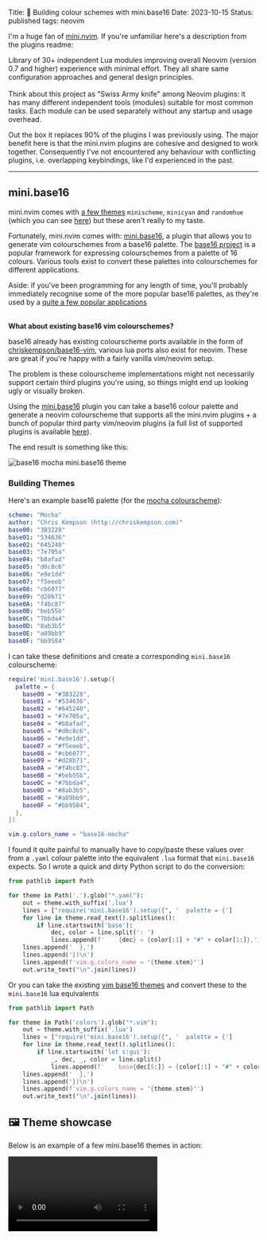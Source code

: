Title: 🎨 Building colour schemes with mini.base16
Date: 2023-10-15
Status: published
tags: neovim

I'm a huge fan of [mini.nvim](https://github.com/echasnovski/mini.nvim). If you're unfamiliar here's a description from the plugins readme:

<div class="alert alert-info">
Library of 30+ independent Lua modules improving overall Neovim (version 0.7 and higher) experience with minimal effort. They all share same configuration approaches and general design principles.
<br>
<br>
Think about this project as "Swiss Army knife" among Neovim plugins: it has many different independent tools (modules) suitable for most common tasks. Each module can be used separately without any startup and usage overhead.
</div>

Out the box it replaces 90% of the plugins I was previously using. The major
benefit here is that the mini.nvim plugins are cohesive and designed to work
together. Consequently I've not encountered any behaviour with conflicting
plugins, i.e. overlapping keybindings, like I'd experienced in the past.

---

## mini.base16

mini.nvim comes with [a few
themes](https://github.com/echasnovski/mini.nvim#plugin-colorschemes)
`minischeme`, `minicyan` and `randomhue` (which you can see
[here](https://github.com/echasnovski/mini.nvim/blob/main/readmes/mini-base16.md#demo))
but these aren't really to my taste.

Fortunately, mini.nvim comes with:
[mini.base16](https://github.com/echasnovski/mini.base16), a plugin that allows
you to generate vim colourschemes from a base16 palette. The [base16
project](https://github.com/chriskempson/base16) is a popular framework for
expressing colourschemes from a palette of 16 colours. Various tools exist to
convert these palettes into colourschemes for different applications.

<div class="alert alert-warning fst-italic">
Aside: if you've been programming for
any length of time, you'll probably immediately recognise some of the more
popular base16 palettes, as they're used by a <a class="alert-link fw-normal" href="https://github.com/chriskempson/base16#used-by">quite a few popular applications</a>
</div>

<br>

**What about existing base16 vim colourschemes?**

base16 already has existing colourscheme ports available in the form of
[chriskempson/base16-vim](https://github.com/chriskempson/base16-vim), various
lua ports also exist for neovim. These are great if you're happy with a fairly
vanilla vim/neovim setup.

The problem is these colourscheme implementations might not necessarily support
certain third plugins you're using, so things might end up looking ugly or
visually broken.

Using the [mini.base16](https://github.com/echasnovski/mini.base16) plugin you
can take a base16 colour palette and generate a neovim colourscheme that
supports all the mini.nvim plugins + a bunch of popular third party vim/neovim
plugins (a full list of supported plugins is available
[here](https://github.com/echasnovski/mini.nvim/blob/main/readmes/mini-base16.md#features)).

The end result is something like this:

![base16 mocha mini.base16 theme]({static}/images/base16-mocha.png)


### Building Themes

Here's an example base16 palette (for the [mocha colourscheme](https://github.com/chriskempson/base16-default-schemes/blob/master/mocha.yaml)):

```yaml
scheme: "Mocha"
author: "Chris Kempson (http://chriskempson.com)"
base00: "3B3228"
base01: "534636"
base02: "645240"
base03: "7e705a"
base04: "b8afad"
base05: "d0c8c6"
base06: "e9e1dd"
base07: "f5eeeb"
base08: "cb6077"
base09: "d28b71"
base0A: "f4bc87"
base0B: "beb55b"
base0C: "7bbda4"
base0D: "8ab3b5"
base0E: "a89bb9"
base0F: "bb9584"
```

I can take these definitions and create a corresponding `mini.base16` colourscheme:

```lua
require('mini.base16').setup({
  palette = {
    base00 = "#3B3228",
    base01 = "#534636",
    base02 = "#645240",
    base03 = "#7e705a",
    base04 = "#b8afad",
    base05 = "#d0c8c6",
    base06 = "#e9e1dd",
    base07 = "#f5eeeb",
    base08 = "#cb6077",
    base09 = "#d28b71",
    base0A = "#f4bc87",
    base0B = "#beb55b",
    base0C = "#7bbda4",
    base0D = "#8ab3b5",
    base0E = "#a89bb9",
    base0F = "#bb9584",
  },
})

vim.g.colors_name = "base16-mocha"
```

I found it quite painful to manually have to copy/paste these values over from
a `.yaml` colour palette into the equivalent `.lua` format that `mini.base16`
expects. So I wrote a quick and dirty Python script to do the conversion:

```python
from pathlib import Path

for theme in Path('.').glob("*.yaml"):
    out = theme.with_suffix('.lua')
    lines = ["require('mini.base16').setup({", '  palette = {']
    for line in theme.read_text().splitlines():
        if line.startswith('base'):
            dec, color = line.split(': ')
            lines.append(f'    {dec} = {color[:1] + "#" + color[1:]},')
    lines.append('  },')
    lines.append('})\n')
    lines.append(f'vim.g.colors_name = "{theme.stem}"')
    out.write_text("\n".join(lines))
```

Or you can take the existing [vim base16 themes]() and convert these to the `mini.base16` lua equivalents

```python
from pathlib import Path

for theme in Path('colors').glob("*.vim"):
    out = theme.with_suffix('.lua')
    lines = ["require('mini.base16').setup({", '  palette = {']
    for line in theme.read_text().splitlines():
        if line.startswith('let s:gui'):
            _, dec, _, color = line.split()
            lines.append(f'    base{dec[5:]} = {color[:1] + "#" + color[1:]},')
    lines.append('  },')
    lines.append('})\n')
    lines.append(f'vim.g.colors_name = "{theme.stem}"')
    out.write_text("\n".join(lines))
```


## 🖼️ Theme showcase

Below is an example of a few mini.base16 themes in action:

<video class="w-100" controls>
    <source src="{static}/images/base16-themes.mp4">
</video>
